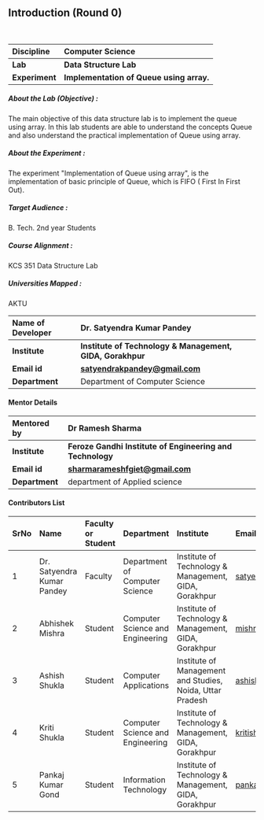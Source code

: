## Introduction (Round 0)
<br>

<b>Discipline | <b>Computer Science
:--|:--|
<b> Lab | <b> Data Structure Lab
<b> Experiment|     <b> Implementation of Queue using array.

<h5> About the Lab (Objective) : </h5>
The main objective of this data structure lab is to implement the queue using array.
In this lab students are able to understand the concepts Queue and also understand the practical implementation of Queue using array. 

<h5> About the Experiment : </h5>
The experiment "Implementation of Queue using array", is the implementation of basic principle of Queue, which is FIFO ( First In First Out). 
<h5> Target Audience : </h5>

B. Tech. 2nd year Students

<h5> Course Alignment : </h5>

KCS 351 Data Structure Lab

<h5> Universities Mapped : </h5>

AKTU

<b>Name of Developer | <b> Dr. Satyendra Kumar Pandey
:--|:--|
<b> Institute | <b> Institute of Technology & Management, GIDA, Gorakhpur
<b> Email id|     <b> satyendrakpandey@gmail.com
<b> Department | Department of Computer Science

#### Mentor Details
 
<b>Mentored by | <b> Dr Ramesh Sharma
:--|:--|
<b> Institute | <b> Feroze Gandhi Institute of Engineering and Technology
<b> Email id|     <b> sharmarameshfgiet@gmail.com 
<b> Department | department of Applied science 

#### Contributors List

SrNo | Name | Faculty or Student | Department| Institute | Email id
:--|:--|:--|:--|:--|:--|
1 | Dr. Satyendra Kumar Pandey | Faculty | Department of Computer Science | Institute of Technology & Management, GIDA, Gorakhpur | satyendrakpandey@gmail.com
2 | Abhishek Mishra | Student | Computer Science and Engineering | Institute of Technology & Management, GIDA, Gorakhpur |mishraabhi8924@gmail.com
3 | Ashish Shukla | Student | Computer Applications| Institute of Management  and Studies, Noida, Uttar Pradesh | ashishgkp22@yahoo.com
4 | Kriti Shukla | Student | Computer Science and Engineering | Institute of Technology & Management, GIDA, Gorakhpur | kritishukla2019@gmail.com
5 | Pankaj Kumar Gond | Student | Information Technology | Institute of Technology & Management, GIDA, Gorakhpur | pankajkumargond79@gmail.com


<br> </b>
